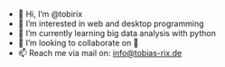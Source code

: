 <!---
tobirix/tobirix is a ✨ special ✨ repository because its `README.md` (this file) appears on your GitHub profile.
You can click the Preview link to take a look at your changes.
--->

- 👋 Hi, I’m @tobirix
- 👀 I’m interested in web and desktop programming
- 🌱 I’m currently learning big data analysis with python
- 💞️ I’m looking to collaborate on 🤔
- 📫 Reach me via mail on: info@tobias-rix.de
